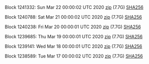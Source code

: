 Block 1241332: Sun Mar 22 00:00:02 UTC 2020 [zip](https://dash-bootstrap.ams3.digitaloceanspaces.com/mainnet/2020-03-22/bootstrap.dat.zip) (7.7G) [SHA256](https://dash-bootstrap.ams3.digitaloceanspaces.com/mainnet/2020-03-22/sha256.txt)

Block 1240788: Sat Mar 21 00:00:02 UTC 2020 [zip](https://dash-bootstrap.ams3.digitaloceanspaces.com/mainnet/2020-03-21/bootstrap.dat.zip) (7.7G) [SHA256](https://dash-bootstrap.ams3.digitaloceanspaces.com/mainnet/2020-03-21/sha256.txt)

Block 1240238: Fri Mar 20 00:00:01 UTC 2020 [zip](https://dash-bootstrap.ams3.digitaloceanspaces.com/mainnet/2020-03-20/bootstrap.dat.zip) (7.7G) [SHA256](https://dash-bootstrap.ams3.digitaloceanspaces.com/mainnet/2020-03-20/sha256.txt)

Block 1239685: Thu Mar 19 00:00:01 UTC 2020 [zip](https://dash-bootstrap.ams3.digitaloceanspaces.com/mainnet/2020-03-19/bootstrap.dat.zip) (7.7G) [SHA256](https://dash-bootstrap.ams3.digitaloceanspaces.com/mainnet/2020-03-19/sha256.txt)

Block 1239141: Wed Mar 18 00:00:01 UTC 2020 [zip](https://dash-bootstrap.ams3.digitaloceanspaces.com/mainnet/2020-03-18/bootstrap.dat.zip) (7.7G) [SHA256](https://dash-bootstrap.ams3.digitaloceanspaces.com/mainnet/2020-03-18/sha256.txt)

Block 1238589: Tue Mar 17 00:00:02 UTC 2020 [zip](https://dash-bootstrap.ams3.digitaloceanspaces.com/mainnet/2020-03-17/bootstrap.dat.zip) (7.7G) [SHA256](https://dash-bootstrap.ams3.digitaloceanspaces.com/mainnet/2020-03-17/sha256.txt)
